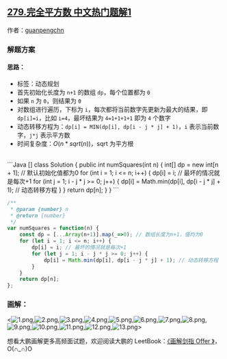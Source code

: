 ## [279.完全平方数 中文热门题解1](https://leetcode.cn/problems/perfect-squares/solutions/100000/hua-jie-suan-fa-279-wan-quan-ping-fang-shu-by-guan)

作者：[guanpengchn](https://leetcode.cn/u/guanpengchn)

### 解题方案

#### 思路：

- 标签：动态规划
- 首先初始化长度为 `n+1` 的数组 `dp`，每个位置都为 `0`
- 如果 `n` 为 `0`，则结果为 `0`
- 对数组进行遍历，下标为 `i`，每次都将当前数字先更新为最大的结果，即 `dp[i]=i`，比如 `i=4`，最坏结果为 `4=1+1+1+1` 即为 `4` 个数字
- 动态转移方程为：`dp[i] = MIN(dp[i], dp[i - j * j] + 1)`，`i` 表示当前数字，`j*j` 表示平方数
- 时间复杂度：$O(n*sqrt(n))$，sqrt 为平方根

<br>
```Java []
class Solution {
    public int numSquares(int n) {
        int[] dp = new int[n + 1]; // 默认初始化值都为0
        for (int i = 1; i <= n; i++) {
            dp[i] = i; // 最坏的情况就是每次+1
            for (int j = 1; i - j * j >= 0; j++) { 
                dp[i] = Math.min(dp[i], dp[i - j * j] + 1); // 动态转移方程
            }
        }
        return dp[n];
    }
}
```

```JavaScript []
/**
 * @param {number} n
 * @return {number}
 */
var numSquares = function(n) {
    const dp = [...Array(n+1)].map(_=>0); // 数组长度为n+1，值均为0
    for (let i = 1; i <= n; i++) {
        dp[i] = i; // 最坏的情况就是每次+1
        for (let j = 1; i - j * j >= 0; j++) { 
            dp[i] = Math.min(dp[i], dp[i - j * j] + 1); // 动态转移方程
        }
    }
    return dp[n];
};
```


### 画解：

<![1.png](https://pic.leetcode-cn.com/dc933df93ce23310036b474ca78cc36e863f869c269f85cb01acba25a9a721d1-1.png),![2.png](https://pic.leetcode-cn.com/25849bfb4966908fee89a36decade05c7032d9678119da67487ff4d7d389420c-2.png),![3.png](https://pic.leetcode-cn.com/b0394bc8e0e87b1514718c9e05032a68d8223d8afc8cdeed1af7292ee0b76694-3.png),![4.png](https://pic.leetcode-cn.com/d9e15120c92305b719143c5f61028ee31148bc6dda9d7aa0ca701f26bf399a36-4.png),![5.png](https://pic.leetcode-cn.com/757c2e2c385a801568b531ea1b119d4c26fa77f21add54d88ce1fd39b1af91cf-5.png),![6.png](https://pic.leetcode-cn.com/9045c1bd89828d7e1996b043df286791373ff464fb1f3df07db0e65ce0413a36-6.png),![7.png](https://pic.leetcode-cn.com/13debb7e2bb576625c6127b00d12fb35d840fb5d9d4edc42b47d0517f35eab0c-7.png),![8.png](https://pic.leetcode-cn.com/48cb93e2c15a91c5feed21553e7a144367cf04c9d55470049c4ed94a29c75211-8.png),![9.png](https://pic.leetcode-cn.com/417f585e768681c6a360879d6105630df6b349d6348b52ddb70eceb12e6693e3-9.png),![10.png](https://pic.leetcode-cn.com/1bd34d90fd60db13281424512dcb8c3f2b9b70f8171df9ec57166eb1a642bb8f-10.png),![11.png](https://pic.leetcode-cn.com/19b910405aef160cf322561966bff4b47731db2c00407aef4dc0319ffff8442b-11.png),![12.png](https://pic.leetcode-cn.com/c6ea00275d65a0e5ad8e355bce304f4d7e5dff5cee686415e1fe07210a265f41-12.png),![13.png](https://pic.leetcode-cn.com/26087c06f88666fa11f550c6ab62f9b2d45e9a107c300c52ff1b40215aab4253-13.png)>

想看大鹏画解更多高频面试题，欢迎阅读大鹏的 LeetBook：[《画解剑指 Offer 》](https://leetcode-cn.com/leetbook/detail/illustrate-lcof/)，O(∩_∩)O